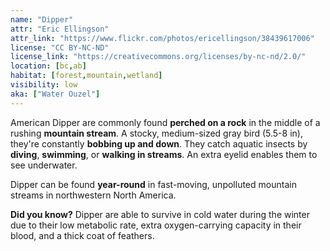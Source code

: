 ```yaml
---
name: "Dipper"
attr: "Eric Ellingson"
attr_link: "https://www.flickr.com/photos/ericellingson/38439617006"
license: "CC BY-NC-ND"
license_link: "https://creativecommons.org/licenses/by-nc-nd/2.0/"
location: [bc,ab]
habitat: [forest,mountain,wetland]
visibility: low
aka: ["Water Ouzel"]
---
```

American Dipper are commonly found **perched on a rock** in the middle of a rushing **mountain stream**. A stocky, medium-sized gray bird (5.5-8 in), they're constantly **bobbing up and down**. They catch aquatic insects by **diving**, **swimming**, or **walking in streams**. An extra eyelid enables them to see underwater.

Dipper can be found **year-round** in fast-moving, unpolluted mountain streams in northwestern North America.

**Did you know?** Dipper are able to survive in cold water during the winter due to their low metabolic rate, extra oxygen-carrying capacity in their blood, and a thick coat of feathers.
